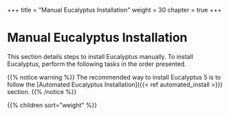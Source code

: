 +++
title = "Manual Eucalyptus Installation"
weight = 30
chapter = true
+++


# Manual Eucalyptus Installation
This section details steps to install Eucalyptus manually. To install Eucalyptus, perform the following tasks in the order presented.

{{% notice warning %}}
The recommended way to install Eucalyptus 5 is to follow the [Automated Eucalyptus Installation]({{< ref automated_install >}}) section.
{{% /notice %}}

{{% children sort="weight" %}}
